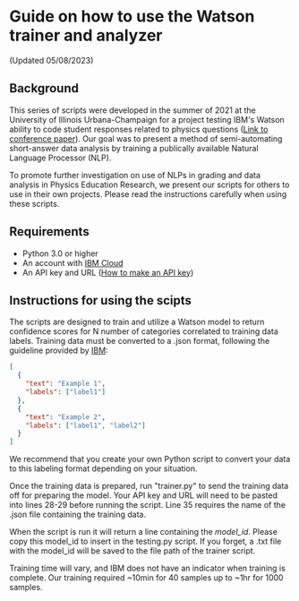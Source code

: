 # Guide on how to use the Watson trainer and analyzer

(Updated 05/08/2023)

## Background

This series of scripts were developed in the summer of 2021 at the University of Illinois Urbana-Champaign for a project testing IBM's Watson ability to code student responses related to physics questions ([Link to conference paper](https://www.per-central.org/items/perc/5582.pdf)). Our goal was to present a method of semi-automating short-answer data analysis by training a publically available Natural Language Processor (NLP).

To promote further investigation on use of NLPs in grading and data analysis in Physics Education Research, we present our scripts for others to use in their own projects. Please read the instructions carefully when using these scripts.

## Requirements

- Python 3.0 or higher
- An account with [IBM Cloud](https://cloud.ibm.com/registration)
- An API key and URL ([How to make an API key](https://cloud.ibm.com/docs/natural-language-understanding?topic=natural-language-understanding-getting-started))

## Instructions for using the scipts

The scripts are designed to train and utilize a Watson model to return confidence scores for N number of categories correlated to training data labels. Training data must be converted to a .json format, following the guideline provided by [IBM](https://cloud.ibm.com/docs/natural-language-understanding?topic=natural-language-understanding-classifications):

```json
[
  {
    "text": "Example 1",
    "labels": ["label1"]
  },
  {
    "text": "Example 2",
    "labels": ["label1", "label2"]
  }
]
```

We recommend that you create your own Python script to convert your data to this labeling format depending on your situation.

Once the training data is prepared, run "trainer.py" to send the training data off for preparing the model. Your API key and URL will need to be pasted into lines 28-29 before running the script. Line 35 requires the name of the .json file containing the training data.

When the script is run it will return a line containing the *model_id*. Please copy this model_id to insert in the testing.py script. If you forget, a .txt file with the model_id will be saved to the file path of the trainer script. 

Training time will vary, and IBM does not have an indicator when training is complete. Our training required ~10min for 40 samples up to ~1hr for 1000 samples. 
